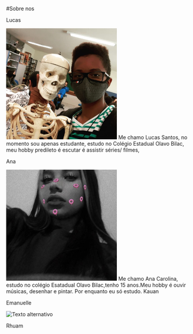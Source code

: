 #Sobre nos

Lucas

<img src="lucas.jpg" alt="Texto alternativo" title="lucas" width="300" height="300" />
Me chamo Lucas Santos, no momento sou apenas estudante, estudo no Colégio Estadual Olavo Bilac,
meu hobby predileto é escutar é assistir séries/ filmes,


Ana

<img src="ana.jpg" alt="Texto alternativo" title="ana" width="300" height="300" />
 Me chamo Ana Carolina, estudo no colégio Esatadual Olavo Bilac,tenho 15 anos.Meu hobby é ouvir músicas, desenhar e pintar.
 Por enquanto eu só estudo.
Kauan


Emanuelle

<img src="emanuelle.jpg" alt="Texto alternativo" title="emanuelle" width="300" height="300" />

Rhuam
